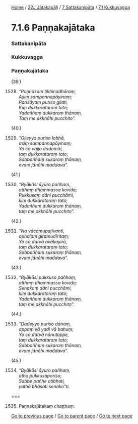 
[Home](/) / [22J Jātakapāḷi](/tipitaka/22J.md) / [7 Sattakanipāta](/tipitaka/22J/7.md) / [7.1 Kukkuvagga](/tipitaka/22J/7/7.1.md)

# 7.1.6 Paṇṇakajātaka

### Sattakanipāta

### Kukkuvagga

### Paṇṇakajātaka

(39.)

1528. _“Paṇṇakaṃ tikhiṇadhāraṃ,_  
_Asiṃ sampannapāyinaṃ;_  
_Parisāyaṃ puriso gilati,_  
_Kiṃ dukkarataraṃ tato;_  
_Yadaññaṃ dukkaraṃ ṭhānaṃ,_  
_Taṃ me akkhāhi pucchito”._  


(40.)

1529. _“Gileyya puriso lobhā,_  
_asiṃ sampannapāyinaṃ;_  
_Yo ca vajjā dadāmīti,_  
_taṃ dukkarataraṃ tato;_  
_Sabbaññaṃ sukaraṃ ṭhānaṃ,_  
_evaṃ jānāhi maddava”._  


(41.)

1530. _“Byākāsi āyuro pañhaṃ,_  
_atthaṃ dhammassa kovido;_  
_Pukkusaṃ dāni pucchāmi,_  
_kiṃ dukkarataraṃ tato;_  
_Yadaññaṃ dukkaraṃ ṭhānaṃ,_  
_taṃ me akkhāhi pucchito”._  


(42.)

1531. _“Na vācamupajīvanti,_  
_aphalaṃ giramudīritaṃ;_  
_Yo ca datvā avākayirā,_  
_taṃ dukkarataraṃ tato;_  
_Sabbaññaṃ sukaraṃ ṭhānaṃ,_  
_evaṃ jānāhi maddava”._  


(43.)

1532. _“Byākāsi pukkuso pañhaṃ,_  
_atthaṃ dhammassa kovido;_  
_Senakaṃ dāni pucchāmi,_  
_kiṃ dukkarataraṃ tato;_  
_Yadaññaṃ dukkaraṃ ṭhānaṃ,_  
_taṃ me akkhāhi pucchito”._  


(44.)

1533. _“Dadeyya puriso dānaṃ,_  
_appaṃ vā yadi vā bahuṃ;_  
_Yo ca datvā nānutappe,_  
_taṃ dukkarataraṃ tato;_  
_Sabbaññaṃ sukaraṃ ṭhānaṃ,_  
_evaṃ jānāhi maddava”._  


(45.)

1534. _“Byākāsi āyuro pañhaṃ,_  
_atho pukkusaporiso;_  
_Sabbe pañhe atibhoti,_  
_yathā bhāsati senako”ti._  


===

1535. Paṇṇakajātakaṃ chaṭṭhaṃ.



[Go to previous page](/tipitaka/22J/7/7.1/7.1.5.md) / [Go to parent page](/tipitaka/22J/7/7.1.md) / [Go to next page](/tipitaka/22J/7/7.1/7.1.7.md)


